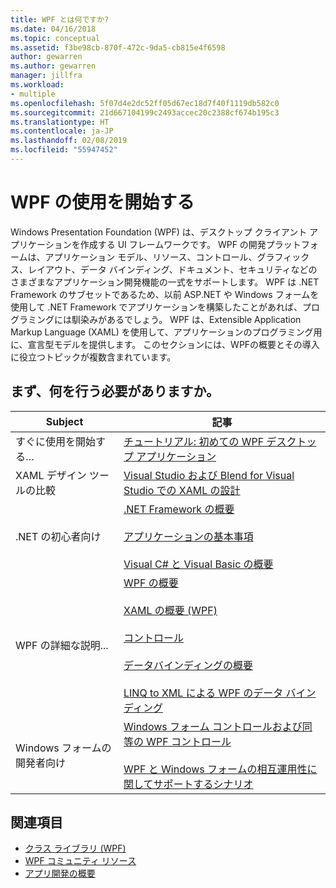 ```yaml
---
title: WPF とは何ですか?
ms.date: 04/16/2018
ms.topic: conceptual
ms.assetid: f3be98cb-870f-472c-9da5-cb815e4f6598
author: gewarren
ms.author: gewarren
manager: jillfra
ms.workload:
- multiple
ms.openlocfilehash: 5f07d4e2dc52ff05d67ec18d7f40f1119db582c0
ms.sourcegitcommit: 21d667104199c2493accec20c2388cf674b195c3
ms.translationtype: HT
ms.contentlocale: ja-JP
ms.lasthandoff: 02/08/2019
ms.locfileid: "55947452"
---
```

# <a name="get-started-with-wpf"></a>WPF の使用を開始する

Windows Presentation Foundation (WPF) は、デスクトップ クライアント アプリケーションを作成する UI フレームワークです。 WPF の開発プラットフォームは、アプリケーション モデル、リソース、コントロール、グラフィックス、レイアウト、データ バインディング、ドキュメント、セキュリティなどのさまざまなアプリケーション開発機能の一式をサポートします。 WPF は .NET Framework のサブセットであるため、以前 ASP.NET や Windows フォームを使用して .NET Framework でアプリケーションを構築したことがあれば、プログラミングには馴染みがあるでしょう。 WPF は、Extensible Application Markup Language (XAML) を使用して、アプリケーションのプログラミング用に、宣言型モデルを提供します。 このセクションには、WPFの概要とその導入に役立つトピックが複数含まれています。

## <a name="where-should-i-start"></a>まず、何を行う必要がありますか。

|Subject|記事|
|-|-|
|すぐに使用を開始する…|[チュートリアル: 初めての WPF デスクトップ アプリケーション](/dotnet/framework/wpf/getting-started/walkthrough-my-first-wpf-desktop-application)|
|XAML デザイン ツールの比較|[Visual Studio および Blend for Visual Studio での XAML の設計](../designers/designing-xaml-in-visual-studio.md)|
|.NET の初心者向け|[.NET Framework の概要](/dotnet/framework/get-started/overview)<br /><br /> [アプリケーションの基本事項](/dotnet/standard/application-essentials)<br /><br /> [Visual C# と Visual Basic の概要](../ide/quickstart-visual-basic-console.md)|
|WPF の詳細な説明...|[WPF の概要](../designers/introduction-to-wpf.md)<br /><br /> [XAML の概要 (WPF)](/dotnet/framework/wpf/advanced/xaml-overview-wpf)<br /><br /> [コントロール](/dotnet/framework/wpf/controls/)<br /><br /> [データバインディングの概要](/dotnet/framework/wpf/data/data-binding-overview)<br /><br /> [LINQ to XML による WPF のデータ バインディング](../designers/wpf-data-binding-with-linq-to-xml-overview.md)|
|Windows フォームの開発者向け|[Windows フォーム コントロールおよび同等の WPF コントロール](/dotnet/framework/wpf/advanced/windows-forms-controls-and-equivalent-wpf-controls)<br /><br /> [WPF と Windows フォームの相互運用性に関してサポートするシナリオ](/dotnet/framework/wpf/advanced/wpf-and-windows-forms-interoperation)|

## <a name="see-also"></a>関連項目

- [クラス ライブラリ (WPF)](/dotnet/framework/wpf/class-library-wpf)
- [WPF コミュニティ リソース](/dotnet/framework/wpf/getting-started/community-feedback)
- [アプリ開発の概要](/dotnet/framework/wpf/app-development/index)
